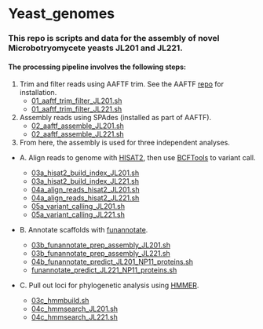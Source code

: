 # Yeast_genomes

### This repo is scripts and data for the assembly of novel Microbotryomycete yeasts JL201 and JL221.

#### The processing pipeline involves the following steps:

1. Trim and filter reads using AAFTF trim. See the AAFTF [repo](https://github.com/stajichlab/AAFTF) for installation.
    - [01_aaftf_trim_filter_JL201.sh](https://github.com/liberjul/Yeast_genomes/blob/main/scripts/01_aaftf_trim_filter_JL201.sh)
    - [01_aaftf_trim_filter_JL221.sh](https://github.com/liberjul/Yeast_genomes/blob/main/scripts/01_aaftf_trim_filter_JL221.sh)
2. Assembly reads using SPAdes (installed as part of AAFTF).
    - [02_aaftf_assemble_JL201.sh](https://github.com/liberjul/Yeast_genomes/blob/main/scripts/02_aaftf_assemble_JL201.sh)
    - [02_aaftf_assemble_JL221.sh](https://github.com/liberjul/Yeast_genomes/blob/main/scripts/02_aaftf_assemble_JL221.sh)
3. From here, the assembly is used for three independent analyses.

  - A. Align reads to genome with [HISAT2](http://daehwankimlab.github.io/hisat2/), then use [BCFTools](http://samtools.github.io/bcftools/bcftools.html) to variant call.
      - [03a_hisat2_build_index_JL201.sh](https://github.com/liberjul/Yeast_genomes/blob/main/scripts/03a_hisat2_build_index_JL201.sh)
      - [03a_hisat2_build_index_JL221.sh](https://github.com/liberjul/Yeast_genomes/blob/main/scripts/03a_hisat2_build_index_JL221.sh)
      - [04a_align_reads_hisat2_JL201.sh](https://github.com/liberjul/Yeast_genomes/blob/main/scripts/04a_align_reads_hisat2_JL201.sh)
      - [04a_align_reads_hisat2_JL221.sh](https://github.com/liberjul/Yeast_genomes/blob/main/scripts/04a_align_reads_hisat2_JL221.sh)
      - [05a_variant_calling_JL201.sh](https://github.com/liberjul/Yeast_genomes/blob/main/scripts/05a_variant_calling_JL201.sh)
      - [05a_variant_calling_JL221.sh](https://github.com/liberjul/Yeast_genomes/blob/main/scripts/05a_variant_calling_JL221.sh)

  - B. Annotate scaffolds with [funannotate](https://github.com/nextgenusfs/funannotate/).
      - [03b_funannotate_prep_assembly_JL201.sh](https://github.com/liberjul/Yeast_genomes/blob/main/scripts/03b_funannotate_prep_assembly_JL201.sh)
      - [03b_funannotate_prep_assembly_JL221.sh](https://github.com/liberjul/Yeast_genomes/blob/main/scripts/03b_funannotate_prep_assembly_JL221.sh)
      - [04b_funannotate_predict_JL201_NP11_proteins.sh](https://github.com/liberjul/Yeast_genomes/blob/main/scripts/funannotate_predict_JL201_NP11_proteins.sh)
      - [funannotate_predict_JL221_NP11_proteins.sh](https://github.com/liberjul/Yeast_genomes/blob/main/scripts/funannotate_predict_JL221_NP11_proteins.sh)
  - C. Pull out loci for phylogenetic analysis using [HMMER](http://hmmer.org/).
      - [03c_hmmbuild.sh](https://github.com/liberjul/Yeast_genomes/blob/main/scripts/03c_hmmbuild.sh)
      - [04c_hmmsearch_JL201.sh](https://github.com/liberjul/Yeast_genomes/blob/main/scripts/04c_hmmsearch_JL201.sh)
      - [04c_hmmsearch_JL221.sh](https://github.com/liberjul/Yeast_genomes/blob/main/scripts/04c_hmmsearch_JL221.sh)
